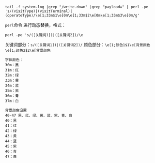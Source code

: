 ```
tail -f system.log |grep "/write-down" |grep "payload=" | perl -pe 's/(visitType)|(visitTerminal)|(operateType)/\e[1;33m$1\e[0m\e[1;33m$2\e[0m\e[1;33m$3\e[0m/g'
```
`perl`命令 进行动态替换，格式：
```
perl -pe 's/([关键词1])|([关键词2])/\e
```
关键词部分：`s/([关键词1])|([关键词2])/`
颜色部分：`\e[1;颜色1$1\e[背景颜色` `\e[1;颜色2$2\e[背景颜色`


```
字体颜色：
30m：黑
31m：红
32m：绿
33m：黄
34m：蓝
35m：紫
36m：青
37m：白

背景颜色设置
40-47 黑、红、绿、黄、蓝、紫、青、白
40：黑
41：红
42：绿
43：黄
44：蓝
45：紫
46：青
47：白

```